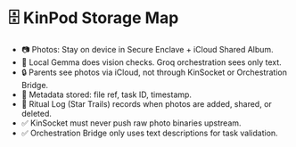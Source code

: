 # 🗄️ KinPod Storage Map

- 📷 Photos: Stay on device in Secure Enclave + iCloud Shared Album.
- 🧠 Local Gemma does vision checks. Groq orchestration sees only text.
- 🔒 Parents see photos via iCloud, not through KinSocket or Orchestration Bridge.
- 📝 Metadata stored: file ref, task ID, timestamp.
- 🌙 Ritual Log (Star Trails) records when photos are added, shared, or deleted.
- ✅ KinSocket must never push raw photo binaries upstream.
- ✅ Orchestration Bridge only uses text descriptions for task validation.
